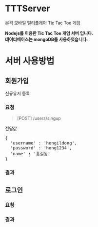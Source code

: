 # TTTServer

본격 모바일 멀티플레이 Tic Tac Toe 게임

**Nodejs를 이용한 Tic Tac Toe 게임 서버 입니다.**<br>
**데이터베이스는 mongoDB를 사용하였습니다.**<br>

# 서버 사용방법                                                                                                                                                             
## 회원가입
신규유저 등록
### 요청
> [POST] /users/singup

전달값
<pre>
{
  'username' : 'hongildong',
  'password' : 'hong1234',
  'name' : '홍길동'
}
</pre>
### 결과

## 로그인
### 요청

### 결과
